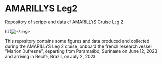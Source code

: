 # AMARILLYS Leg2
 Repository of scripts and data of AMARILLYS Cruise Leg 2
 
 ![](<img src='.\images\LogoAMARYLLIS-AMAGAS_v4_GiorgiaRicci-124x123' align='center'><\img>
 
 This repository contains some figures and data produced and collected during the AMARILLYS Leg 2 cruise, onboard the french research vessel "Marion Dufresne", departing from Paramaribo, Suriname on June 12, 2023 and arriving in Recife, Brazil, on July 2, 2023.<br>
 
